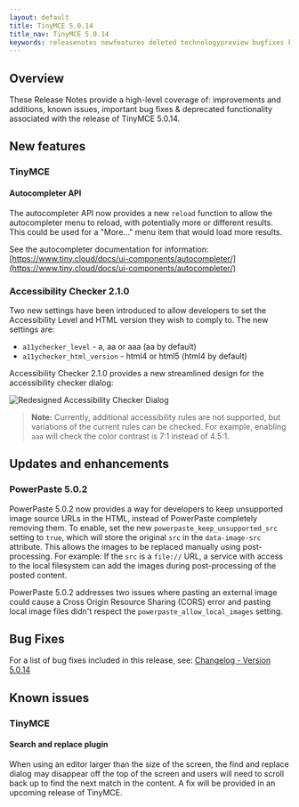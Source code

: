 ```yaml
---
layout: default
title: TinyMCE 5.0.14
title_nav: TinyMCE 5.0.14
keywords: releasenotes newfeatures deleted technologypreview bugfixes knownissues
---
```


## Overview

These Release Notes provide a high-level coverage of: improvements and additions, known issues, important bug fixes & deprecated functionality associated with the release of TinyMCE 5.0.14.

## New features

### TinyMCE

#### Autocompleter API

The autocompleter API now provides a new `reload` function to allow the autocompleter menu to reload, with potentially more or different results. This could be used for a "More..." menu item that would load more results.

See the autocompleter documentation for information: [https://www.tiny.cloud/docs/ui-components/autocompleter/](https://www.tiny.cloud/docs/ui-components/autocompleter/)


### Accessibility Checker 2.1.0

Two new settings have been introduced to allow developers to set the Accessibility Level and HTML version they wish to comply to. The new settings are:

* `a11ychecker_level`  - a, aa or aaa (aa by default)
* `a11ychecker_html_version` - html4 or html5 (html4 by default)

Accessibility Checker 2.1.0 provides a new streamlined design for the accessibility checker dialog:

![Redesigned Accessibility Checker Dialog]({{site.baseurl}}/images/accessibility_checker.png)

> **Note:** Currently, additional accessibility rules are not supported, but variations of the current rules can be checked. For example, enabling `aaa` will check the color contrast is 7:1 instead of 4.5:1.

## Updates and enhancements

### PowerPaste 5.0.2

PowerPaste 5.0.2 now provides a way for developers to keep unsupported image source URLs in the HTML, instead of PowerPaste completely removing them. To enable, set the new `powerpaste_keep_unsupported_src` setting to `true`, which will store the original `src` in the `data-image-src` attribute. This allows the images to be replaced manually using post-processing. For example: If the `src` is a `file://` URL, a service with access to the local filesystem can add the images during post-processing of the posted content.

PowerPaste 5.0.2 addresses two issues where pasting an external image could cause a Cross Origin Resource Sharing (CORS) error and pasting local image files didn't respect the `powerpaste_allow_local_images` setting.

## Bug Fixes

For a list of bug fixes included in this release, see: [Changelog - Version 5.0.14](https://www.tiny.cloud/docs/changelog/#version5014august192019)

## Known issues

### TinyMCE

#### Search and replace plugin

When using an editor larger than the size of the screen, the find and replace dialog may disappear off the top
of the screen and users will need to scroll back up to find the next match in the content. A fix will be provided in an upcoming
release of TinyMCE.
